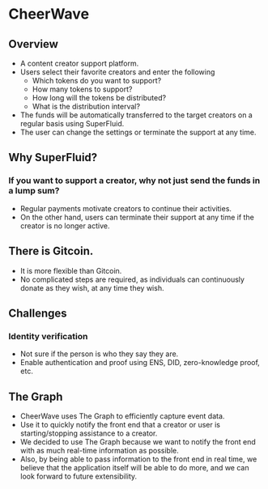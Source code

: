 # CheerWave

## Overview

- A content creator support platform.
- Users select their favorite creators and enter the following
  - Which tokens do you want to support?
  - How many tokens to support?
  - How long will the tokens be distributed?
  - What is the distribution interval?
- The funds will be automatically transferred to the target creators on a regular basis using SuperFluid.
- The user can change the settings or terminate the support at any time.

## Why SuperFluid?

### If you want to support a creator, why not just send the funds in a lump sum?
- Regular payments motivate creators to continue their activities.
- On the other hand, users can terminate their support at any time if the creator is no longer active.

## There is Gitcoin.
- It is more flexible than Gitcoin.
- No complicated steps are required, as individuals can continuously donate as they wish, at any time they wish.

## Challenges

### Identity verification

- Not sure if the person is who they say they are.
- Enable authentication and proof using ENS, DID, zero-knowledge proof, etc.

## The Graph

- CheerWave uses The Graph to efficiently capture event data.
- Use it to quickly notify the front end that a creator or user is starting/stopping assistance to a creator.
- We decided to use The Graph because we want to notify the front end with as much real-time information as possible.
- Also, by being able to pass information to the front end in real time, we believe that the application itself will be able to do more, and we can look forward to future extensibility.
